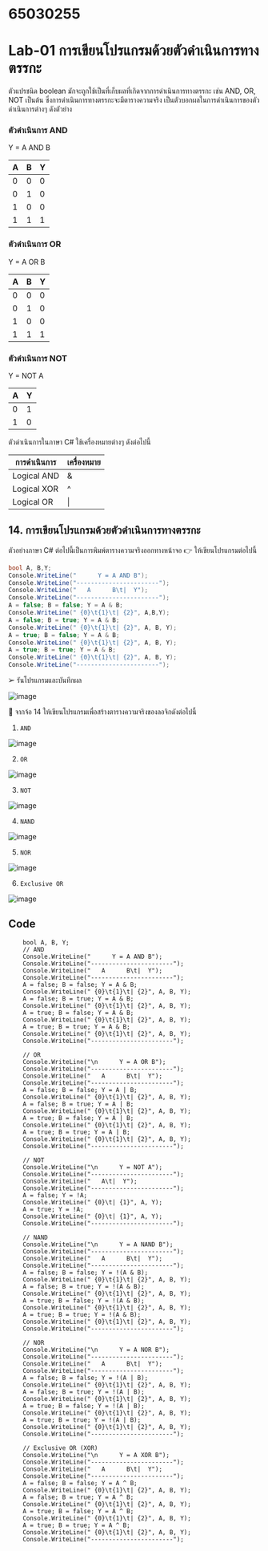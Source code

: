 # 65030255
# Lab-01 การเขียนโปรแกรมด้วยตัวดำเนินการทางตรรกะ

ตัวแปรชนิด boolean มักจะถูกใช้เป็นที่เก็บผลที่เกิดจากการดำเนินการทางตรรกะ เช่น AND, OR, NOT เป็นต้น ซึ่งการดำเนินการทางตรรกะจะมีตารางความจริง เป็นตัวบอกผลในการดำเนินการของตัวดำเนินการต่างๆ ดังตัวย่าง

### ตัวดำเนินการ AND

Y = A AND B

| A | B | Y |
|---|---|---|
| 0 | 0 | 0 |
| 0 | 1 | 0 |
| 1 | 0 | 0 |
| 1 | 1 | 1 |

### ตัวดำเนินการ OR

Y = A OR B

| A | B | Y |
|---|---|---|
| 0 | 0 | 0 |
| 0 | 1 | 0 |
| 1 | 0 | 0 |
| 1 | 1 | 1 |

### ตัวดำเนินการ NOT

Y = NOT A

| A | Y |
|--|--|
| 0 | 1 |
| 1 | 0 |

ตัวดำเนินการในภาษา C#
ใช้เครื่องหมายต่างๆ ดังต่อไปนี้

| การดำเนินการ | เครื่องหมาย |
|------------|-----------|
| Logical AND | & |
| Logical XOR | ^ |
| Logical OR | \| |

## 14. การเขียนโปรแกรมด้วยตัวดำเนินการทางตรรกะ

ตัวอย่างภาษา C# ต่อไปนี้เป็นการพิมพ์ตารางความจริงออกทางหน้าจอ
👉 ให้เขียนโปรแกรมต่อไปนี้

```csharp
bool A, B,Y;
Console.WriteLine("      Y = A AND B");
Console.WriteLine("-----------------------");
Console.WriteLine("   A      B\t|  Y");
Console.WriteLine("-----------------------");
A = false; B = false; Y = A & B;
Console.WriteLine(" {0}\t{1}\t| {2}", A,B,Y);
A = false; B = true; Y = A & B;
Console.WriteLine(" {0}\t{1}\t| {2}", A, B, Y);
A = true; B = false; Y = A & B;
Console.WriteLine(" {0}\t{1}\t| {2}", A, B, Y);
A = true; B = true; Y = A & B;
Console.WriteLine(" {0}\t{1}\t| {2}", A, B, Y);
Console.WriteLine("-----------------------");
```

➢ รันโปรแกรมและบันทึกผล

![image](https://github.com/Sorawit255/03376836-OOP-2566-Lab-01/assets/144196505/e582c3c3-b076-43d0-a6fb-6038b3cd5eaa)

 
👷 จากจ้อ 14 ให้เขียนโปรแกรมเพื่อสร้างตารางความจริงของลอจิกดังต่อไปนี้

1. `AND`

![image](https://github.com/Sorawit255/03376836-OOP-2566-Lab-01/assets/144196505/5affda97-f7d5-43c1-a788-a165450d5399)

2. `OR`

![image](https://github.com/Sorawit255/03376836-OOP-2566-Lab-01/assets/144196505/1530a1bf-4e11-4dcb-a7fa-95bfc5af0cb2)

3. `NOT`

![image](https://github.com/Sorawit255/03376836-OOP-2566-Lab-01/assets/144196505/810f3d9f-d055-4e7b-9da6-e289e7bed275)

4. `NAND`

![image](https://github.com/Sorawit255/03376836-OOP-2566-Lab-01/assets/144196505/ca563eaa-b302-47b0-b3a4-b77924f5bd10)

5. `NOR`

![image](https://github.com/Sorawit255/03376836-OOP-2566-Lab-01/assets/144196505/519652d3-b33e-42a1-bede-5ca7fd229095)

6. `Exclusive OR`

![image](https://github.com/Sorawit255/03376836-OOP-2566-Lab-01/assets/144196505/05712c42-552a-4ab0-b6b4-1c4a13ebcfbd)

## Code

        bool A, B, Y;
        // AND
        Console.WriteLine("      Y = A AND B");
        Console.WriteLine("-----------------------");
        Console.WriteLine("   A      B\t|  Y");
        Console.WriteLine("-----------------------");
        A = false; B = false; Y = A & B;
        Console.WriteLine(" {0}\t{1}\t| {2}", A, B, Y);
        A = false; B = true; Y = A & B;
        Console.WriteLine(" {0}\t{1}\t| {2}", A, B, Y);
        A = true; B = false; Y = A & B;
        Console.WriteLine(" {0}\t{1}\t| {2}", A, B, Y);
        A = true; B = true; Y = A & B;
        Console.WriteLine(" {0}\t{1}\t| {2}", A, B, Y);
        Console.WriteLine("-----------------------");

        // OR
        Console.WriteLine("\n      Y = A OR B");
        Console.WriteLine("-----------------------");
        Console.WriteLine("   A      B\t|  Y");
        Console.WriteLine("-----------------------");
        A = false; B = false; Y = A | B;
        Console.WriteLine(" {0}\t{1}\t| {2}", A, B, Y);
        A = false; B = true; Y = A | B;
        Console.WriteLine(" {0}\t{1}\t| {2}", A, B, Y);
        A = true; B = false; Y = A | B;
        Console.WriteLine(" {0}\t{1}\t| {2}", A, B, Y);
        A = true; B = true; Y = A | B;
        Console.WriteLine(" {0}\t{1}\t| {2}", A, B, Y);
        Console.WriteLine("-----------------------");

        // NOT
        Console.WriteLine("\n      Y = NOT A");
        Console.WriteLine("-----------------------");
        Console.WriteLine("   A\t|  Y");
        Console.WriteLine("-----------------------");
        A = false; Y = !A;
        Console.WriteLine(" {0}\t| {1}", A, Y);
        A = true; Y = !A;
        Console.WriteLine(" {0}\t| {1}", A, Y);
        Console.WriteLine("-----------------------");

        // NAND
        Console.WriteLine("\n      Y = A NAND B");
        Console.WriteLine("-----------------------");
        Console.WriteLine("   A      B\t|  Y");
        Console.WriteLine("-----------------------");
        A = false; B = false; Y = !(A & B);
        Console.WriteLine(" {0}\t{1}\t| {2}", A, B, Y);
        A = false; B = true; Y = !(A & B);
        Console.WriteLine(" {0}\t{1}\t| {2}", A, B, Y);
        A = true; B = false; Y = !(A & B);
        Console.WriteLine(" {0}\t{1}\t| {2}", A, B, Y);
        A = true; B = true; Y = !(A & B);
        Console.WriteLine(" {0}\t{1}\t| {2}", A, B, Y);
        Console.WriteLine("-----------------------");

        // NOR
        Console.WriteLine("\n      Y = A NOR B");
        Console.WriteLine("-----------------------");
        Console.WriteLine("   A      B\t|  Y");
        Console.WriteLine("-----------------------");
        A = false; B = false; Y = !(A | B);
        Console.WriteLine(" {0}\t{1}\t| {2}", A, B, Y);
        A = false; B = true; Y = !(A | B);
        Console.WriteLine(" {0}\t{1}\t| {2}", A, B, Y);
        A = true; B = false; Y = !(A | B);
        Console.WriteLine(" {0}\t{1}\t| {2}", A, B, Y);
        A = true; B = true; Y = !(A | B);
        Console.WriteLine(" {0}\t{1}\t| {2}", A, B, Y);
        Console.WriteLine("-----------------------");

        // Exclusive OR (XOR)
        Console.WriteLine("\n      Y = A XOR B");
        Console.WriteLine("-----------------------");
        Console.WriteLine("   A      B\t|  Y");
        Console.WriteLine("-----------------------");
        A = false; B = false; Y = A ^ B;
        Console.WriteLine(" {0}\t{1}\t| {2}", A, B, Y);
        A = false; B = true; Y = A ^ B;
        Console.WriteLine(" {0}\t{1}\t| {2}", A, B, Y);
        A = true; B = false; Y = A ^ B;
        Console.WriteLine(" {0}\t{1}\t| {2}", A, B, Y);
        A = true; B = true; Y = A ^ B;
        Console.WriteLine(" {0}\t{1}\t| {2}", A, B, Y);
        Console.WriteLine("-----------------------");

